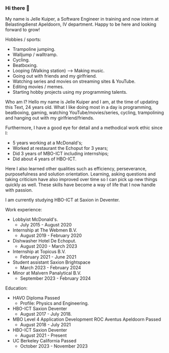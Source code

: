 ### Hi there 👋
My name is Jelle Kuiper, a Software Engineer in training and now intern at Belastingdienst Apeldoorn, IV department. Happy to be here and looking forward to grow!

Hobbies / sports:
- Trampoline jumping.
- Walljump / walltramp.
- Cycling.
- Beatboxing.
- Looping (Walking station) --> Making music.
- Going out with friends and my girlfriend.
- Watching series and movies on streaming sites & YouTube.
- Editing movies / memes.
- Starting hobby projects using my programming talents.

Who am I?
Hello my name is Jelle Kuiper and I am, at the time of updating this Text, 24 years old. What I like doing most in a day is programming, beatboxing, gaming, watching YouTube/movies/series, cycling, trampolining and hanging out with my girlfriend/friends.

Furthermore, I have a good eye for detail and a methodical work ethic since I:
- 5 years working at a McDonald's;
- Worked at restaurant the Echoput for 3 years;
- Did 3 years of MBO-ICT including internships;
- Did about 4 years of HBO-ICT.

Here I also learned other qualities such as efficiency, perseverance, purposefulness and solution orientation. Learning, asking questions and taking criticism have also improved over time so I can pick up new things quickly as well. These skills have become a way of life that I now handle with passion.

I am currently studying HBO-ICT at Saxion in Deventer.

Work experience:
* Lobbyist McDonald's.
    - July 2015 - August 2020
* Internship at The Webmen B.V.
    - August 2019 - February 2020
* Dishwasher Hotel De Echoput.
    - August 2020 - March 2023
* Internship at Topicus B.V.
    - February 2021 - June 2021
* Student assistant Saxion Brightspace
    - March 2023 - February 2024
* Minor at Malvern Panalytical B.V.
    - September 2023 - February 2024

Education:
* HAVO Diploma Passed
    - Profile: Physics and Engineering.
* HBO-ICT Saxion Deventer
    - August 2017 - July 2018.
* MBO Level 4 Application Development ROC Aventus Apeldoorn Passed
    - August 2018 - July 2021
* HBO-ICT Saxion Deventer
    - August 2021 - Present
* UC Berkeley California Passed
    - October 2023 - November 2023
